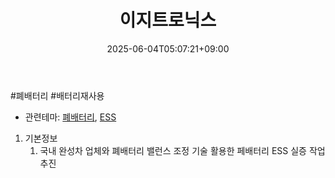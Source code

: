 ﻿---
title: "이지트로닉스"
date: 2025-06-04T05:07:21+09:00
lastmod: 2025-06-04T05:07:21+09:00
type: docs
sidebar:
  open: true
weight: 19
---
<div style="display:none">
  <meta property="article:published_time" content="2025-06-03T20:07:21Z" />
  <meta property="article:modified_time" content="2025-06-03T20:07:21Z" />
</div>
#폐배터리 #배터리재사용

- 관련테마: [폐배터리](/industry-study/폐배터리/), [ESS](/industry-study/ess/)

1. 기본정보
	1. 국내 완성차 업체와 폐배터리 밸런스 조정 기술 활용한 페배터리 ESS 실증 작업 추진
